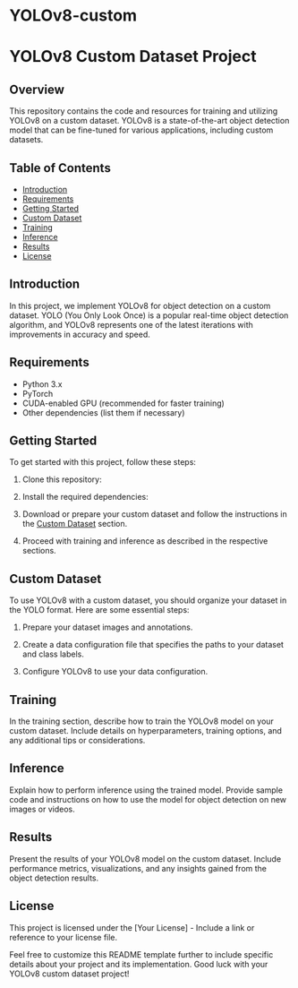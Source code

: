 # YOLOv8-custom

# YOLOv8 Custom Dataset Project

## Overview
This repository contains the code and resources for training and utilizing YOLOv8 on a custom dataset. YOLOv8 is a state-of-the-art object detection model that can be fine-tuned for various applications, including custom datasets.

## Table of Contents
- [Introduction](#introduction)
- [Requirements](#requirements)
- [Getting Started](#getting-started)
- [Custom Dataset](#custom-dataset)
- [Training](#training)
- [Inference](#inference)
- [Results](#results)
- [License](#license)

## Introduction
In this project, we implement YOLOv8 for object detection on a custom dataset. YOLO (You Only Look Once) is a popular real-time object detection algorithm, and YOLOv8 represents one of the latest iterations with improvements in accuracy and speed.

## Requirements
- Python 3.x
- PyTorch
- CUDA-enabled GPU (recommended for faster training)
- Other dependencies (list them if necessary)

## Getting Started
To get started with this project, follow these steps:

1. Clone this repository:

2. Install the required dependencies:

3. Download or prepare your custom dataset and follow the instructions in the [Custom Dataset](#custom-dataset) section.

4. Proceed with training and inference as described in the respective sections.

## Custom Dataset
To use YOLOv8 with a custom dataset, you should organize your dataset in the YOLO format. Here are some essential steps:

1. Prepare your dataset images and annotations.

2. Create a data configuration file that specifies the paths to your dataset and class labels.

3. Configure YOLOv8 to use your data configuration.

## Training
In the training section, describe how to train the YOLOv8 model on your custom dataset. Include details on hyperparameters, training options, and any additional tips or considerations.

## Inference
Explain how to perform inference using the trained model. Provide sample code and instructions on how to use the model for object detection on new images or videos.

## Results
Present the results of your YOLOv8 model on the custom dataset. Include performance metrics, visualizations, and any insights gained from the object detection results.

## License
This project is licensed under the [Your License] - Include a link or reference to your license file.

Feel free to customize this README template further to include specific details about your project and its implementation. Good luck with your YOLOv8 custom dataset project!

